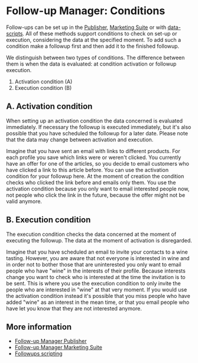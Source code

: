 # Follow-up Manager: Conditions

Follow-ups can be set up in the [Publisher](./follow-up-manager-publisher), 
[Marketing Suite](./follow-up-manager-ms) or with 
[data-scripts](./data-object). All of these methods support conditions 
to check on set-up or execution, considering the data at the specified moment. 
To add such a condition make a followup first and then add it to the 
finished followup.

We distinguish between two types of conditions. The difference between 
them is when the data is evaluated: at condition activation or followup 
execution.

1.  Activation condition (A)
2.  Execution condition (B)

## A. Activation condition

When setting up an activation condition the data concerned is evaluated 
immediately. If necessary the followup is executed immediately, but it's 
also possible that you have scheduled the followup for a later date. Please 
note that the data may change between activation and execution.

Imagine that you have sent an email with links to different products. For 
each profile you save which links were or weren't clicked. You currently 
have an offer for one of the articles, so you decide to email customers 
who have clicked a link to this article before. You can use the activation 
condition for your followup here. At the moment of creation the condition 
checks who clicked the link before and emails only them. You use the activation 
condition because you only want to email interested people now, not people 
who click the link in the future, because the offer might not be valid anymore.

## B. Execution condition

The execution condition checks the data concerned at the moment of 
executing the followup. The data at the moment of activation is disregarded.

Imagine that you have scheduled an email to invite your contacts to 
a wine tasting. However, you are aware that not everyone is interested 
in wine and in order not to bother those that are uninterested you only 
want to email people who have "wine" in the interests of their profile. 
Because interests change you want to check who is interested at the time 
the invitation is to be sent. This is where you use the execution condition 
to only invite the people who are interested in "wine" at that very moment. 
If you would use the activation condition instead it's possible that you 
miss people who have added "wine" as an interest in the mean time, or that 
you email people who have let you know that they are not interested anymore.

## More information

* [Follow-up Manager Publisher](./follow-up-manager-publisher)
* [Follow-up Manager Marketing Suite](./follow-up-manager-ms)
* [Followups scripting](./data-object)
